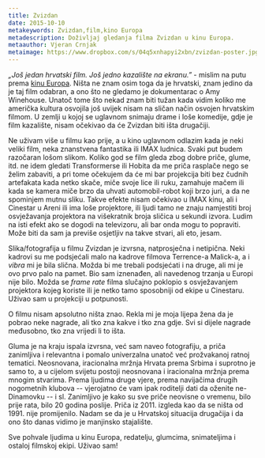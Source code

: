 ```yaml
---
title: Zvizdan
date: 2015-10-10
metakeywords: Zvizdan,film,kino Europa
metadescription: Doživljaj gledanja filma Zvizdan u kinu Europa.
metaauthor: Vjeran Crnjak
metaimage: https://www.dropbox.com/s/04q5xnhapyi2xbn/zvizdan-poster.jpg?raw=1
---
```


*„Još jedan hrvatski film. Još jedno kazalište na ekranu.”* - mislim na putu
prema [kinu Europa](http://www.kinoeuropa.hr/). Ništa ne znam osim toga da je
hrvatski, znam jedino da je taj film odabran, a ono što ne gledamo je
dokumentarac o Amy Winehouse. Unatoč tome što nekad znam biti tužan kada vidim
koliko me američka kultura osvojila još uvijek nisam na sličan način osvojen
hrvatskim filmom. U zemlji u kojoj se uglavnom snimaju drame i loše komedije,
gdje je film kazalište, nisam očekivao da će Zvizdan biti išta drugačiji.

Ne uživam više u filmu kao prije, a u kino uglavnom odlazim kada je neki veliki
film, neka znanstvena fantastika ili IMAX ludnica. Svaki put budem razočaran
lošom slikom. Koliko god se film gleda zbog dobre priče, glume, itd. ne idem
gledati Transformerse ili Hobita da me priča rasplače nego se želim zabaviti, a
pri tome očekujem da će mi bar projekcija biti bez čudnih artefakata kada netko
skače, miče svoje lice ili ruku, zamahuje mačem ili kada se kamera miče brzo da
uhvati automobil-robot koji brzo juri, a da ne spominjem mutnu sliku. Takve
efekte nisam očekivao u IMAX kinu, ali i Cinestar u Areni ili ima loše
projektore, ili ljudi tamo ne znaju namjestiti broj osvježavanja projektora na
višekratnik broja sličica u sekundi izvora. Ludim na isti efekt ako se dogodi
na televizoru, ali bar onda mogu to popraviti. Može biti da sam ja previše
osjetljiv na takve stvari, ali eto, jesam.

Slika/fotografija u filmu Zvizdan je izvrsna, natprosječna i netipična. Neki
kadrovi su me podsjećali malo na kadrove filmova Terrence-a Malick-a, a i
*vibra* mi je bila slična. Možda bi me trebali podsjećati i na druge, ali mi je
ovo prvo palo na pamet. Bio sam iznenađen, ali navedenog trzanja u Europi nije
bilo. Možda se *frame rate* filma slučajno poklopio s osvježavanjem projektora
kojeg koriste ili je netko tamo sposobniji od ekipe u Cinestaru. Uživao sam u
projekciji u potpunosti.

O filmu nisam apsolutno ništa znao. Rekla mi je moja lijepa žena da je pobrao
neke nagrade, ali tko zna kakve i tko zna gdje. Svi si dijele nagrade međusobno,
tko zna vrijedi li to išta.

Gluma je na kraju ispala izvrsna, već sam naveo fotografiju, a priča zanimljiva
i relevantna i pomalo univerzalna unatoč već prožvakanoj ratnoj tematici.
Neosnovana, iracionalna mržnja Hrvata prema Srbima i suprotno je samo to, a u
cijelom svijetu postoji neosnovana i iracionalna mržnja prema mnogim stvarima.
Prema ljudima druge vjere, prema navijačima drugih nogometnih klubova --
vjerojatno će vam ipak roditelji dati da oženite ne-Dinamovku -- i sl.
Zanimljivo je kako su sve priče neovisne o vremenu, bilo prije rata, bilo 20
godina poslije. Priča iz 2011. izgleda kao da se ništa od 1991. nije
promijenilo. Nadam se da je u Hrvatskoj situacija drugačija i da ono što danas
vidimo je manjinsko stajalište.

Sve pohvale ljudima u kinu Europa, redatelju, glumcima, snimateljima i ostaloj
filmskoj ekipi. Uživao sam!
